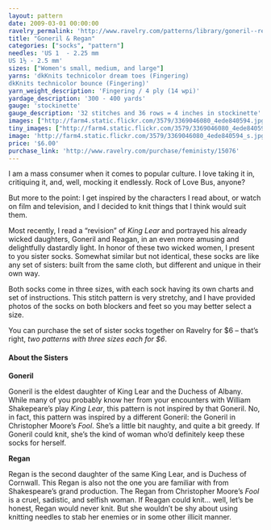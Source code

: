 ```yaml
---
layout: pattern
date: 2009-03-01 00:00:00
ravelry_permalink: 'http://www.ravelry.com/patterns/library/goneril--regan'
title: "Goneril & Regan"
categories: ["socks", "pattern"]
needles: 'US 1  - 2.25 mm
US 1½ - 2.5 mm'
sizes: ["Women's small, medium, and large"]
yarns: 'dkKnits technicolor dream toes (Fingering)
dkKnits technicolor bounce (Fingering)'
yarn_weight_description: 'Fingering / 4 ply (14 wpi)'
yardage_description: '300 - 400 yards'
gauge: 'stockinette'
gauge_description: '32 stitches and 36 rows = 4 inches in stockinette'
images: ["http://farm4.static.flickr.com/3579/3369046080_4ede840594.jpg", "http://farm4.static.flickr.com/3588/3368220361_1b617238cc.jpg", "http://farm4.static.flickr.com/3449/3368220059_05bc634552.jpg", "http://farm4.static.flickr.com/3627/3368219683_08540bf6a7.jpg"]
tiny_images: ["http://farm4.static.flickr.com/3579/3369046080_4ede840594_s.jpg", "http://farm4.static.flickr.com/3588/3368220361_1b617238cc_s.jpg", "http://farm4.static.flickr.com/3449/3368220059_05bc634552_s.jpg", "http://farm4.static.flickr.com/3627/3368219683_08540bf6a7_s.jpg"]
image: 'http://farm4.static.flickr.com/3579/3369046080_4ede840594_s.jpg'
price: '$6.00'
purchase_link: 'http://www.ravelry.com/purchase/feministy/15076'
---
```

<p>I am a mass consumer when it comes to popular culture. I love taking it in, critiquing it, and, well, mocking it endlessly. Rock of Love Bus, anyone?</p>

<p>But more to the point: I get inspired by the characters I read about, or watch on film and television, and I decided to knit things that I think would suit them.</p>

<p>Most recently, I read a “revision” of <em>King Lear</em> and portrayed his already wicked daughters, Goneril and Reagan, in an even more amusing and delightfully dastardly light. In honor of these two wicked women, I present to you sister socks. Somewhat similar but not identical, these socks are like any set of sisters: built from the same cloth, but different and unique in their own way.</p>

<p>Both socks come in three sizes, with each sock having its own charts and set of instructions. This stitch pattern is very stretchy, and I have provided photos of the socks on both blockers and feet so you may better select a size.</p>

<p>You can purchase the set of sister socks together on Ravelry for $6 – that’s right, <em>two patterns with three sizes each for $6</em>.</p>

<h4 id='about_the_sisters'>About the Sisters</h4>

<p><strong>Goneril</strong></p>

<p>Goneril is the eldest daughter of King Lear and the Duchess of Albany. While many of you probably know her from your encounters with William Shakepeare&#8217;s play <em>King Lear</em>, this pattern is not inspired by that Goneril. No, in fact, this pattern was inspired by a different Goneril: the Goneril in Christopher Moore&#8217;s <em>Fool</em>. She&#8217;s a little bit naughty, and quite a bit greedy. If Goneril could knit, she&#8217;s the kind of woman who&#8217;d definitely keep these socks for herself.</p>

<p><strong>Regan</strong></p>

<p>Regan is the second daughter of the same King Lear, and is Duchess of Cornwall. This Regan is also not the one you are familiar with from Shakespeare&#8217;s grand production. The Regan from Christopher Moore&#8217;s <em>Fool</em> is a cruel, sadistic, and selfish woman. If Reagan could knit… well, let&#8217;s be honest, Regan would never knit. But she wouldn&#8217;t be shy about using knitting needles to stab her enemies or in some other illicit manner.</p>